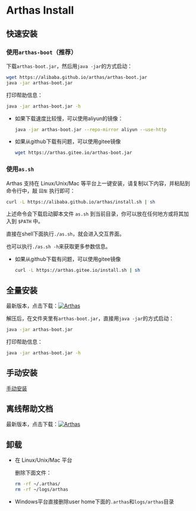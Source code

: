 Arthas Install
=============

## 快速安装

### 使用`arthas-boot`（推荐）

下载`arthas-boot.jar`，然后用`java -jar`的方式启动：

```bash
wget https://alibaba.github.io/arthas/arthas-boot.jar
java -jar arthas-boot.jar
```

打印帮助信息：

```bash
java -jar arthas-boot.jar -h
```

* 如果下载速度比较慢，可以使用aliyun的镜像：

    ```bash
    java -jar arthas-boot.jar --repo-mirror aliyun --use-http
    ```

* 如果从github下载有问题，可以使用gitee镜像

    ```bash
    wget https://arthas.gitee.io/arthas-boot.jar
    ```


### 使用`as.sh`

Arthas 支持在 Linux/Unix/Mac 等平台上一键安装，请复制以下内容，并粘贴到命令行中，敲 `回车` 执行即可：

```bash
curl -L https://alibaba.github.io/arthas/install.sh | sh
```

上述命令会下载启动脚本文件 `as.sh` 到当前目录，你可以放在任何地方或将其加入到 `$PATH` 中。

直接在shell下面执行`./as.sh`，就会进入交互界面。

也可以执行`./as.sh -h`来获取更多参数信息。

* 如果从github下载有问题，可以使用gitee镜像

    ```bash
    curl -L https://arthas.gitee.io/install.sh | sh
    ```

## 全量安装

最新版本，点击下载：[![Arthas](https://img.shields.io/maven-central/v/com.taobao.arthas/arthas-packaging.svg?style=flat-square "Arthas")](http://repository.sonatype.org/service/local/artifact/maven/redirect?r=central-proxy&g=com.taobao.arthas&a=arthas-packaging&e=zip&c=bin&v=LATEST)

解压后，在文件夹里有`arthas-boot.jar`，直接用`java -jar`的方式启动：

```bash
java -jar arthas-boot.jar
```

打印帮助信息：

```bash
java -jar arthas-boot.jar -h
```


## 手动安装

[手动安装](manual-install.md)

## 离线帮助文档

最新版本，点击下载：[![Arthas](https://img.shields.io/maven-central/v/com.taobao.arthas/arthas-packaging.svg?style=flat-square "Arthas")](http://repository.sonatype.org/service/local/artifact/maven/redirect?r=central-proxy&g=com.taobao.arthas&a=arthas-packaging&e=zip&c=doc&v=LATEST)

## 卸载

* 在 Linux/Unix/Mac 平台

    删除下面文件：
    ```bash
    rm -rf ~/.arthas/
    rm -rf ~/logs/arthas
    ```

* Windows平台直接删除user home下面的`.arthas`和`logs/arthas`目录
